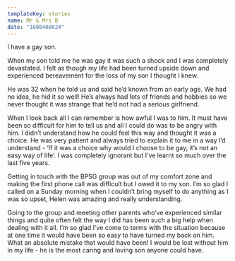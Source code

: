 ```yaml
---
templateKey: stories
name: Mr & Mrs B
date: "1608408624"
---
```

I have a gay son.

When my son told me he was gay it was such a shock and I was completely devastated. I felt as though my life had been turned upside down and experienced bereavement for the loss of my son I thought I knew.

He was 32 when he told us and said he’d known from an early age.  We had no idea, he hid it so well!  He’s always had lots of friends and hobbies so we never thought it was strange that he’d not had a serious girlfriend.

When I look back all I can remember is how awful I was to him. It must have been so difficult for him to tell us and all I could do was to be angry with him. I didn’t understand how he could feel this way and thought it was a choice. He was very patient and always tried to explain it to me in a way I’d understand -  ‘If it was a choice why would I choose to be gay, it’s not an easy way of life’.  I was completely ignorant but I’ve learnt so much over the last five years.

Getting in touch with the BPSG group was out of my comfort zone and making the first phone call was difficult but I owed it to my son. I’m so glad I called on a Sunday morning when I couldn’t bring myself to do anything as I was so upset, Helen was amazing and really understanding.

Going to the group and meeting other parents who’ve experienced similar things and quite often felt the way I did has been such a big help when dealing with it all. I’m so glad I’ve come to terms with the situation because at one time it would have been so easy to have turned my back on him. What an absolute mistake that would have been! I would be lost without him in my life - he is the most caring and loving son anyone could have.